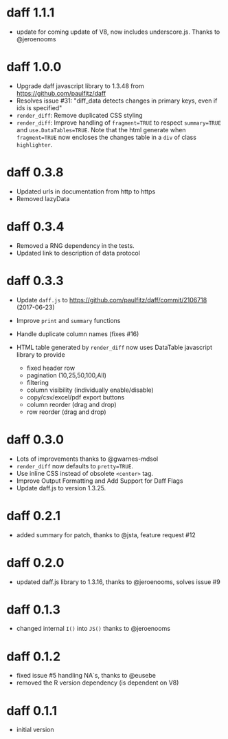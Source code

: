 # daff 1.1.1

- update for coming update of V8, now includes underscore.js. Thanks to @jeroenooms

# daff 1.0.0

- Upgrade daff javascript library to 1.3.48 from https://github.com/paulfitz/daff
- Resolves issue #31: "diff_data detects changes in primary keys, even if ids is specified"
- `render_diff`: Remove duplicated CSS styling 
- `render_diff`: Improve handling of `fragment=TRUE` to respect `summary=TRUE` 
  and `use.DataTables=TRUE`.  Note that the html generate when `fragment=TRUE` 
  now encloses the changes table in a `div` of class `highlighter`.

# daff 0.3.8

* Updated urls in documentation from http to https
* Removed lazyData

# daff 0.3.4

* Removed a RNG dependency in the tests.
* Updated link to description of data protocol

# daff 0.3.3

* Update `daff.js` to https://github.com/paulfitz/daff/commit/2106718 (2017-06-23)
* Improve `print` and `summary` functions
* Handle duplicate column names (fixes #16)
* HTML table generated by `render_diff` now uses DataTable javascript library to provide

    * fixed header row
    * pagination (10,25,50,100,All)
    * filtering
    * column visibility (individually enable/disable)
    * copy/csv/excel/pdf export buttons
    * column reorder (drag and drop)
    * row reorder (drag and drop)
  
# daff 0.3.0

* Lots of improvements thanks to @gwarnes-mdsol
* `render_diff` now defaults to `pretty=TRUE`.
* Use inline CSS instead of obsolete `<center>` tag.
* Improve Output Formatting and Add Support for Daff Flags
* Update daff.js to version 1.3.25.

# daff 0.2.1

* added summary for patch, thanks to @jsta, feature request #12

# daff 0.2.0

* updated daff.js library to 1.3.16, thanks to @jeroenooms, solves issue #9

# daff 0.1.3

* changed internal `I()` into `JS()` thanks to @jeroenooms

# daff 0.1.2

* fixed issue #5 handling NA`s, thanks to @eusebe
* removed the R version dependency (is dependent on V8)

# daff 0.1.1

* initial version
